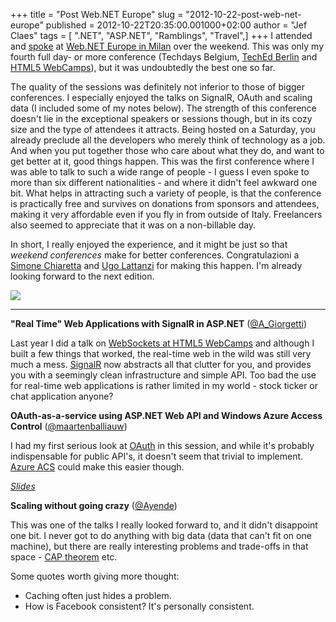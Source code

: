 +++
title = "Post Web.NET Europe"
slug = "2012-10-22-post-web-net-europe"
published = 2012-10-22T20:35:00.001000+02:00
author = "Jef Claes"
tags = [ ".NET", "ASP.NET", "Ramblings", "Travel",]
+++
I attended and
[spoke](http://www.jefclaes.be/2012/10/slides-and-code-from-my-webnet-europe.html)
at [Web.NET Europe in Milan](http://webnetconf.eu/) over the weekend.
This was only my fourth full day- or more conference (Techdays Belgium,
[TechEd
Berlin](http://www.jefclaes.be/2010/11/teched-europe-2010-day-3.html)
and [HTML5
WebCamps](http://www.jefclaes.be/2011/04/video-slides-and-source-from-my.html)),
but it was undoubtedly the best one so far.  
  
The quality of the sessions was definitely not inferior to those of
bigger conferences. I especially enjoyed the talks on SignalR, OAuth and
scaling data (I included some of my notes below). The strength of this
conference doesn't lie in the exceptional speakers or sessions though,
but in its cozy size and the type of attendees it attracts. Being hosted
on a Saturday, you already preclude all the developers who merely think
of technology as a job. And when you put together those who care about
what they do, and want to get better at it, good things happen. This was
the first conference where I was able to talk to such a wide range of
people - I guess I even spoke to more than six different nationalities -
and where it didn't feel awkward one bit. What helps in attracting such
a variety of people, is that the conference is practically free and
survives on donations from sponsors and attendees, making it very
affordable even if you fly in from outside of Italy. Freelancers also
seemed to appreciate that it was on a non-billable day.  
  
In short, I really enjoyed the experience, and it might be just so that
*weekend conferences* make for better conferences. Congratulazioni a
[Simone Chiaretta](https://twitter.com/simonech) and [Ugo
Lattanzi](https://twitter.com/imperugo) for making this happen. I'm
already looking forward to the next edition.  
  

[![](../images/thumbnails/2012-10-22-post-web-net-europe-WebDotNet.jpg)](../images/2012-10-22-post-web-net-europe-WebDotNet.jpg)

  

------------------------------------------------------------------------

  
**"Real Time" Web Applications with SignalR in ASP.NET**
([@A\_Giorgetti](https://twitter.com/A_Giorgetti))  
  
Last year I did a talk on [WebSockets at HTML5
WebCamps](http://www.jefclaes.be/2011/04/video-slides-and-source-from-my.html)
and although I built a few things that worked, the real-time web in the
wild was still very much a mess. [SignalR](http://signalr.net/) now
abstracts all that clutter for you, and provides you with a seemingly
clean infrastructure and simple API. Too bad the use for real-time web
applications is rather limited in my world - stock ticker or chat
application anyone?  
  
**OAuth-as-a-service using ASP.NET Web API and Windows Azure Access
Control** ([@maartenballiauw](https://twitter.com/maartenballiauw))  
  
I had my first serious look at [OAuth](http://oauth.net/) in this
session, and while it's probably indispensable for public API's, it
doesn't seem that trivial to implement. [Azure
ACS](http://www.windowsazure.com/en-us/develop/net/how-to-guides/access-control/) could
make this easier though.  
  
*[Slides](http://www.slideshare.net/maartenba/oauthasaservice-using-aspnet-web-api-and-windows-azure-access-control-webnetconf)*  
  
**Scaling without going crazy**
([@Ayende](https://twitter.com/ayende))  
  
This was one of the talks I really looked forward to, and it didn't
disappoint one bit. I never got to do anything with big data (data that
can't fit on one machine), but there are really interesting problems and
trade-offs in that space - [CAP
theorem](http://en.wikipedia.org/wiki/CAP_theorem) etc.  
  
Some quotes worth giving more thought:  

-   Caching often just hides a problem.
-   How is Facebook consistent? It's personally consistent.
